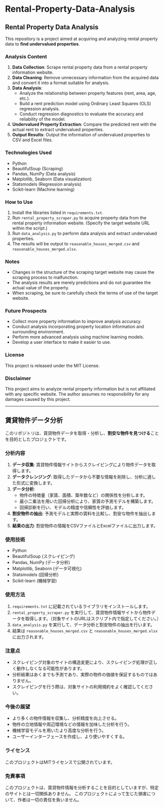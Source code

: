 # Rental-Property-Data-Analysis

## Rental Property Data Analysis

This repository is a project aimed at acquiring and analyzing rental property data to **find undervalued properties**.

### Analysis Content

1. **Data Collection**:  Scrape rental property data from a rental property information website.
2. **Data Cleaning**: Remove unnecessary information from the acquired data and convert it into a format suitable for analysis.
3. **Data Analysis**:
    - Analyze the relationship between property features (rent, area, age, etc.).
    - Build a rent prediction model using Ordinary Least Squares (OLS) regression analysis.
    - Conduct regression diagnostics to evaluate the accuracy and reliability of the model.
4. **Undervalued Property Extraction**: Compare the predicted rent with the actual rent to extract undervalued properties.
5. **Output Results**: Output the information of undervalued properties to CSV and Excel files.

### Technologies Used

- Python
- BeautifulSoup (Scraping)
- Pandas, NumPy (Data analysis)
- Matplotlib, Seaborn (Data visualization)
- Statsmodels (Regression analysis)
- Scikit-learn (Machine learning)

### How to Use

1. Install the libraries listed in `requirements.txt`.
2. Run `rental_property_scraper.py` to acquire property data from the rental property information website. (Specify the target website URL within the script.)
3. Run `data_analysis.py` to perform data analysis and extract undervalued properties.
4. The results will be output to `reasonable_houses_merged.csv` and `reasonable_houses_merged.xlsx`.

### Notes

- Changes in the structure of the scraping target website may cause the scraping process to malfunction.
- The analysis results are merely predictions and do not guarantee the actual value of the property.
- When scraping, be sure to carefully check the terms of use of the target website.

### Future Prospects

- Collect more property information to improve analysis accuracy.
- Conduct analysis incorporating property location information and surrounding environment.
- Perform more advanced analysis using machine learning models.
- Develop a user interface to make it easier to use.

### License

This project is released under the MIT License.

### Disclaimer

This project aims to analyze rental property information but is not affiliated with any specific website.
The author assumes no responsibility for any damages caused by this project.

-----------------

## 賃貸物件データ分析

このリポジトリは、賃貸物件データを取得・分析し、**割安な物件を見つける**ことを目的としたプロジェクトです。

### 分析内容

1. **データ収集**: 賃貸物件情報サイトからスクレイピングにより物件データを取得します。
2. **データクレンジング**: 取得したデータから不要な情報を削除し、分析に適した形式に変換します。
3. **データ分析**:
    - 物件の特徴量（家賃、面積、築年数など）の関係性を分析します。
    - 最小二乗法を用いた回帰分析により、家賃の予測モデルを構築します。
    - 回帰診断を行い、モデルの精度や信頼性を評価します。
4. **割安物件の抽出**: 予測モデルと実際の賃料を比較し、割安な物件を抽出します。
5. **結果の出力**: 割安物件の情報をCSVファイルとExcelファイルに出力します。

### 使用技術

- Python
- BeautifulSoup (スクレイピング)
- Pandas, NumPy (データ分析)
- Matplotlib, Seaborn (データ可視化)
- Statsmodels (回帰分析)
- Scikit-learn (機械学習)

### 使用方法

1. `requirements.txt` に記載されているライブラリをインストールします。
2. `rental_property_scraper.py` を実行して、賃貸物件情報サイトから物件データを取得します。（対象サイトのURLはスクリプト内で指定してください。）
3. `data_analysis.py` を実行して、データ分析と割安物件の抽出を行います。
4. 結果は `reasonable_houses_merged.csv` と `reasonable_houses_merged.xlsx` に出力されます。

### 注意点

- スクレイピング対象のサイトの構造変更により、スクレイピング処理が正しく動作しなくなる可能性があります。
- 分析結果はあくまでも予測であり、実際の物件の価値を保証するものではありません。
- スクレイピングを行う際は、対象サイトの利用規約をよく確認してください。

### 今後の展望

- より多くの物件情報を収集し、分析精度を向上させる。
- 物件の立地情報や周辺環境などの情報を加味した分析を行う。
- 機械学習モデルを用いたより高度な分析を行う。
- ユーザーインターフェースを作成し、より使いやすくする。

### ライセンス

このプロジェクトはMITライセンスで公開されています。


### 免責事項

このプロジェクトは、賃貸物件情報を分析することを目的としていますが、特定のサイトとは一切関係ありません。
このプロジェクトによって生じた損害について、作者は一切の責任を負いません。


